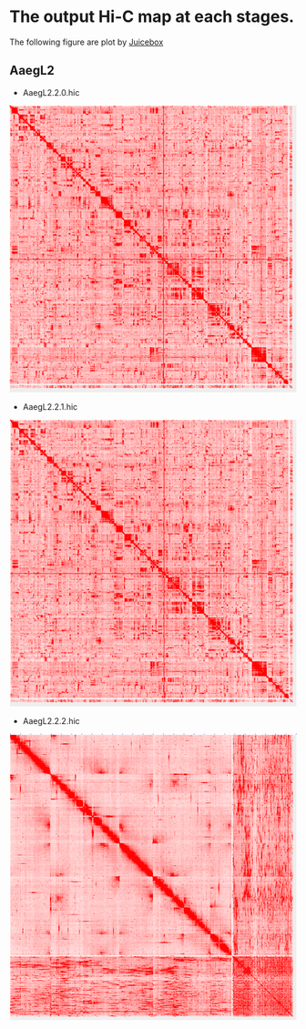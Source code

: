 # The output Hi-C map at each stages.

The following figure are plot by [Juicebox](https://github.com/aidenlab/Juicebox)

## AaegL2

- AaegL2.2.0.hic

![AaegL2.2.0.hic](./img/AaegL2/AaegL2.2.0.hic.png)

- AaegL2.2.1.hic

![AaegL2.2.1.hic](./img/AaegL2/AaegL2.2.1.hic.png)

- AaegL2.2.2.hic

![AaegL2.2.2.hic](./img/AaegL2/AaegL2.2.2.hic.png)

